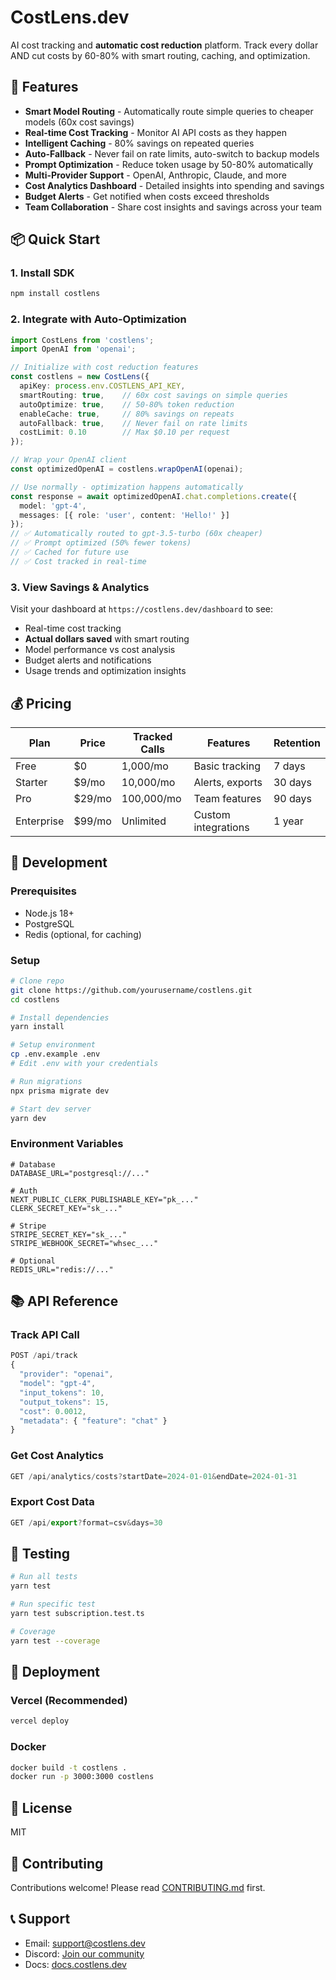 # CostLens.dev

AI cost tracking and **automatic cost reduction** platform. Track every dollar AND cut costs by 60-80% with smart routing, caching, and optimization.

## 🚀 Features

- **Smart Model Routing** - Automatically route simple queries to cheaper models (60x cost savings)
- **Real-time Cost Tracking** - Monitor AI API costs as they happen
- **Intelligent Caching** - 80% savings on repeated queries
- **Auto-Fallback** - Never fail on rate limits, auto-switch to backup models
- **Prompt Optimization** - Reduce token usage by 50-80% automatically
- **Multi-Provider Support** - OpenAI, Anthropic, Claude, and more
- **Cost Analytics Dashboard** - Detailed insights into spending and savings
- **Budget Alerts** - Get notified when costs exceed thresholds
- **Team Collaboration** - Share cost insights and savings across your team

## 📦 Quick Start

### 1. Install SDK

```bash
npm install costlens
```

### 2. Integrate with Auto-Optimization

```typescript
import CostLens from 'costlens';
import OpenAI from 'openai';

// Initialize with cost reduction features
const costlens = new CostLens({
  apiKey: process.env.COSTLENS_API_KEY,
  smartRouting: true,    // 60x cost savings on simple queries
  autoOptimize: true,    // 50-80% token reduction
  enableCache: true,     // 80% savings on repeats
  autoFallback: true,    // Never fail on rate limits
  costLimit: 0.10        // Max $0.10 per request
});

// Wrap your OpenAI client
const optimizedOpenAI = costlens.wrapOpenAI(openai);

// Use normally - optimization happens automatically
const response = await optimizedOpenAI.chat.completions.create({
  model: 'gpt-4',
  messages: [{ role: 'user', content: 'Hello!' }]
});
// ✅ Automatically routed to gpt-3.5-turbo (60x cheaper)
// ✅ Prompt optimized (50% fewer tokens)
// ✅ Cached for future use
// ✅ Cost tracked in real-time
```

### 3. View Savings & Analytics

Visit your dashboard at `https://costlens.dev/dashboard` to see:
- Real-time cost tracking
- **Actual dollars saved** with smart routing
- Model performance vs cost analysis
- Budget alerts and notifications
- Usage trends and optimization insights

## 💰 Pricing

| Plan | Price | Tracked Calls | Features | Retention |
|------|-------|---------------|----------|-----------|
| Free | $0 | 1,000/mo | Basic tracking | 7 days |
| Starter | $9/mo | 10,000/mo | Alerts, exports | 30 days |
| Pro | $29/mo | 100,000/mo | Team features | 90 days |
| Enterprise | $99/mo | Unlimited | Custom integrations | 1 year |

## 🔧 Development

### Prerequisites

- Node.js 18+
- PostgreSQL
- Redis (optional, for caching)

### Setup

```bash
# Clone repo
git clone https://github.com/yourusername/costlens.git
cd costlens

# Install dependencies
yarn install

# Setup environment
cp .env.example .env
# Edit .env with your credentials

# Run migrations
npx prisma migrate dev

# Start dev server
yarn dev
```

### Environment Variables

```env
# Database
DATABASE_URL="postgresql://..."

# Auth
NEXT_PUBLIC_CLERK_PUBLISHABLE_KEY="pk_..."
CLERK_SECRET_KEY="sk_..."

# Stripe
STRIPE_SECRET_KEY="sk_..."
STRIPE_WEBHOOK_SECRET="whsec_..."

# Optional
REDIS_URL="redis://..."
```

## 📚 API Reference

### Track API Call

```typescript
POST /api/track
{
  "provider": "openai",
  "model": "gpt-4",
  "input_tokens": 10,
  "output_tokens": 15,
  "cost": 0.0012,
  "metadata": { "feature": "chat" }
}
```

### Get Cost Analytics

```typescript
GET /api/analytics/costs?startDate=2024-01-01&endDate=2024-01-31
```

### Export Cost Data

```typescript
GET /api/export?format=csv&days=30
```

## 🧪 Testing

```bash
# Run all tests
yarn test

# Run specific test
yarn test subscription.test.ts

# Coverage
yarn test --coverage
```

## 🚢 Deployment

### Vercel (Recommended)

```bash
vercel deploy
```

### Docker

```bash
docker build -t costlens .
docker run -p 3000:3000 costlens
```

## 📄 License

MIT

## 🤝 Contributing

Contributions welcome! Please read [CONTRIBUTING.md](CONTRIBUTING.md) first.

## 📞 Support

- Email: support@costlens.dev
- Discord: [Join our community](https://discord.gg/costlens)
- Docs: [docs.costlens.dev](https://docs.costlens.dev)
